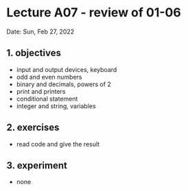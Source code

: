 # Lecture A07 - review of 01-06

Date: Sun, Feb 27, 2022

## 1. objectives
- input and output devices, keyboard
- odd and even numbers
- binary and decimals, powers of 2
- print and printers
- conditional statement
- integer and string, variables

## 2. exercises
- read code and give the result

## 3. experiment
- none
